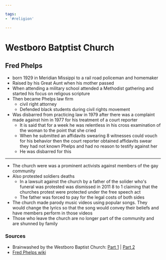 ```yaml
---

tags: 
- '#religion'

---
```


# Westboro Batptist Church


## Fred Phelps

*   born 1929 in Meridian Missippi to a rail road policeman and homemaker
*   Raised by his Great Aunt when his mother passed
*   When attending a military school attended a Methodist gathering and started his focus on religous scripture
*   Then became Phelps law firm
    *   civil right attorney
    *   Defended black students during civil rights movement
*   Was disbarred from practicing law in 1979 after there was a complaint made against him in 1977 for his treatment of a court reporter
    *   It is said that for a week he was relentless in his cross examination of the woman to the point that she cried
    *   When he submitted an affidavits swearing 8 witnesses could vouch for his behavior then the court reporter obtained affidavits swear they had not known Phelps and had no reason to testify against her
    *   He was disbarred for this

* * *

*   The church were was a prominent activists against members of the gay community
*   Also protested soldiers deaths
    *   In a lawsuit against the church by a father of the solider who's funeral was protested was dismissed in 2011 8 to 1 claiming that the churches protest were protected under the free speech act
    *   The father was forced to pay for the legal costs of both sides
*   The church made parody music videos using popular songs. They would change the lyrics so that the song would convey their beliefs and have members perform in those videos
*   Those who leave the church are no longer part of the community and are shunned by family

### Sources

*   Brainwashed by the Westboro Baptist Church: [Part 1](https://youtu.be/xMbfQ117Jts) | [Part 2](https://youtu.be/7T_ok0MaLSQ)
*   [Fred Phelps wiki](https://en.wikipedia.org/wiki/Fred_Phelps)

